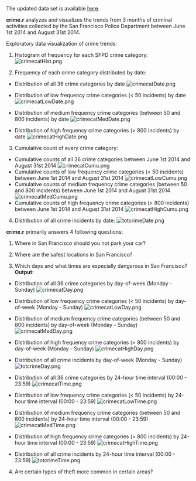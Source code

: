 The updated data set is available [here](https://data.sfgov.org/Public-Safety/SFPD-Incidents-Previous-Three-Months/tmnf-yvry?). 

**crime.r** analyzes and visualizes the trends from 3 months of criminal activities collected by the San Francisco Police Department between June 1st 2014 and August 31st 2014. 

Exploratory data visualization of crime trends:

1) Histogram of frequency for each SFPD crime category: ![crimecatHist.png](https://github.com/shngli/Data-Analysis-R/blob/master/San%20Francisco%20Crime%20Data%20Analysis/crimecatHist.png)

2) Frequency of each crime category distributed by date:

- Distribution of all 36 crime categories by date ![crimecatDate.png](https://github.com/shngli/Data-Analysis-R/blob/master/San%20Francisco%20Crime%20Data%20Analysis/crimecatDate.png)

- Distribution of low frequency crime categories (< 50 incidents) by date ![crimecatLowDate.png](https://github.com/shngli/Data-Analysis-R/blob/master/San%20Francisco%20Crime%20Data%20Analysis/crimecatLowDate.png)

- Distribution of medium frequency crime categories (between 50 and 800 incidents) by date ![crimecatMedDate.png](https://github.com/shngli/Data-Analysis-R/blob/master/San%20Francisco%20Crime%20Data%20Analysis/crimecatMedDate.png)

- Distribution of high frequency crime categories (> 800 incidents) by date ![crimecatHighDate.png](https://github.com/shngli/Data-Analysis-R/blob/master/San%20Francisco%20Crime%20Data%20Analysis/crimecatHighDate.png)

3) Cumulative count of every crime category:
- Cumulative counts of all 36 crime categories between June 1st 2014 and August 31st 2014 ![crimecatCumu.png](https://github.com/shngli/Data-Analysis-R/blob/master/San%20Francisco%20Crime%20Data%20Analysis/crimecatCumu.png)
- Cumulative counts of low frequency crime categories (< 50 incidents) between June 1st 2014 and August 31st 2014 ![crimecatLowCumu.png](https://github.com/shngli/Data-Analysis-R/blob/master/San%20Francisco%20Crime%20Data%20Analysis/crimecatLowCumu.png) 
- Cumulative counts of medium frequency crime categories (between 50 and 800 incidents) between June 1st 2014 and August 31st 2014 ![crimecatMedCumu.png](https://github.com/shngli/Data-Analysis-R/blob/master/San%20Francisco%20Crime%20Data%20Analysis/crimecatMedCumu.png)
- Cumulative counts of high frequency crime categories (> 800 incidents) between June 1st 2014 and August 31st 2014 ![crimecatHighCumu.png](https://github.com/shngli/Data-Analysis-R/blob/master/San%20Francisco%20Crime%20Data%20Analysis/crimecatHighCumu.png)

4) Distribution of all crime incidents by date: ![totcrimeDate.png](https://github.com/shngli/Data-Analysis-R/blob/master/San%20Francisco%20Crime%20Data%20Analysis/totcrimeDate.png)

**crime.r** primarily answers 4 following questions:

1) Where in San Francisco should you not park your car?

2) Where are the safest locations in San Francisco?

3) Which days and what times are especially dangerous in San Francisco? **Output**: 

- Distribution of all 36 crime categories by day-of-week (Monday - Sunday) ![crimecatDay.png](https://github.com/shngli/Data-Analysis-R/blob/master/San%20Francisco%20Crime%20Data%20Analysis/crimecatDay.png)

- Distribution of low frequency crime categories (< 50 incidents) by day-of-week (Monday - Sunday) ![crimecatLowDay.png](https://github.com/shngli/Data-Analysis-R/blob/master/San%20Francisco%20Crime%20Data%20Analysis/crimecatLowDay.png)

- Distribution of medium frequency crime categories (between 50 and 800 incidents) by day-of-week (Monday - Sunday) ![crimecatMedDay.png](https://github.com/shngli/Data-Analysis-R/blob/master/San%20Francisco%20Crime%20Data%20Analysis/crimecatMedDay.png)

- Distribution of high frequency crime categories (> 800 incidents) by day-of-week (Monday - Sunday) ![crimecatHighDay.png](https://github.com/shngli/Data-Analysis-R/blob/master/San%20Francisco%20Crime%20Data%20Analysis/crimecatHighDay.png)

- Distribution of all crime incidents by day-of-week (Monday - Sunday) ![totcrimeDay.png](https://github.com/shngli/Data-Analysis-R/blob/master/San%20Francisco%20Crime%20Data%20Analysis/totcrimeDay.png)

- Distribution of all 36 crime categories by 24-hour time interval (00:00 - 23:59) ![crimecatTime.png](https://github.com/shngli/Data-Analysis-R/blob/master/San%20Francisco%20Crime%20Data%20Analysis/crimecatTime.png)

- Distribution of low frequency crime categories (< 50 incidents) by 24-hour time interval (00:00 - 23:59) ![crimecatLowTime.png](https://github.com/shngli/Data-Analysis-R/blob/master/San%20Francisco%20Crime%20Data%20Analysis/crimecatLowTime.png)
 
- Distribution of medium frequency crime categories (between 50 and 800 incidents) by 24-hour time interval (00:00 - 23:59) ![crimecatMedTime.png](https://github.com/shngli/Data-Analysis-R/blob/master/San%20Francisco%20Crime%20Data%20Analysis/crimecatMedTime.png)

- Distribution of high frequency crime categories (> 800 incidents) by 24-hour time interval (00:00 - 23:59) ![crimecatHighTime.png](https://github.com/shngli/Data-Analysis-R/blob/master/San%20Francisco%20Crime%20Data%20Analysis/crimecatHighTime.png)
 
- Distribution of all crime incidents by 24-hour time interval (00:00 - 23:59) ![totcrimeTime.png](https://github.com/shngli/Data-Analysis-R/blob/master/San%20Francisco%20Crime%20Data%20Analysis/totcrimeTime.png)

4) Are certain types of theft more common in certain areas?
